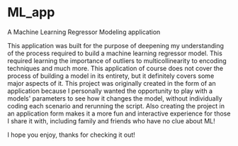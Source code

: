 # ML_app
A Machine Learning Regressor Modeling application

This application was built for the purpose of deepening my understanding of the process required to build a machine learning regressor model. This required learning the importance of outliers to multicollinearity to encoding techniques and much more. This application of course does not cover the process of building a model in its entirety, but it definitely covers some major aspects of it. This project was originally created in the form of an application because I personally wanted the opportunity to play with a models' parameters to see how it changes the model, without individually coding each scenario and rerunning the script. Also creating the project in an application form makes it a more fun and interactive experience for those I share it with, including family and friends who have no clue about ML! 

I hope you enjoy, thanks for checking it out!

